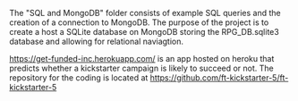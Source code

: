   The "SQL and MongoDB" folder consists of example SQL queries and the creation of a connection to MongoDB.
The purpose of the project is to create a host a SQLite database on MongoDB
storing the RPG_DB.sqlite3 database and allowing for relational naviagtion.

https://get-funded-inc.herokuapp.com/ is an app hosted on heroku that predicts whether a kickstarter
campaign is likely to succeed or not. The repository for the coding is located at 
https://github.com/ft-kickstarter-5/ft-kickstarter-5
